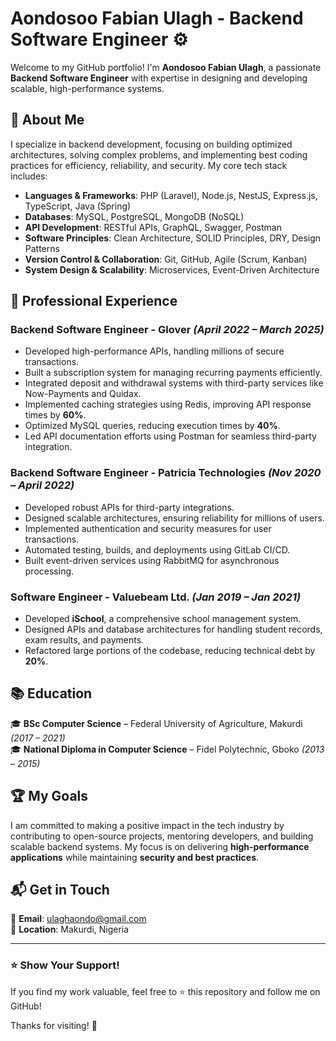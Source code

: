 # Aondosoo Fabian Ulagh - Backend Software Engineer ⚙️

Welcome to my GitHub portfolio! I'm **Aondosoo Fabian Ulagh**, a passionate **Backend Software Engineer** with expertise in designing and developing scalable, high-performance systems.

## 🚀 About Me
I specialize in backend development, focusing on building optimized architectures, solving complex problems, and implementing best coding practices for efficiency, reliability, and security. My core tech stack includes:

- **Languages & Frameworks**: PHP (Laravel), Node.js, NestJS, Express.js, TypeScript, Java (Spring)
- **Databases**: MySQL, PostgreSQL, MongoDB (NoSQL)
- **API Development**: RESTful APIs, GraphQL, Swagger, Postman
- **Software Principles**: Clean Architecture, SOLID Principles, DRY, Design Patterns
- **Version Control & Collaboration**: Git, GitHub, Agile (Scrum, Kanban)
- **System Design & Scalability**: Microservices, Event-Driven Architecture

## 💼 Professional Experience
### **Backend Software Engineer - Glover** *(April 2022 – March 2025)*
- Developed high-performance APIs, handling millions of secure transactions.
- Built a subscription system for managing recurring payments efficiently.
- Integrated deposit and withdrawal systems with third-party services like Now-Payments and Quidax.
- Implemented caching strategies using Redis, improving API response times by **60%**.
- Optimized MySQL queries, reducing execution times by **40%**.
- Led API documentation efforts using Postman for seamless third-party integration.

### **Backend Software Engineer - Patricia Technologies** *(Nov 2020 – April 2022)*
- Developed robust APIs for third-party integrations.
- Designed scalable architectures, ensuring reliability for millions of users.
- Implemented authentication and security measures for user transactions.
- Automated testing, builds, and deployments using GitLab CI/CD.
- Built event-driven services using RabbitMQ for asynchronous processing.

### **Software Engineer - Valuebeam Ltd.** *(Jan 2019 – Jan 2021)*
- Developed **iSchool**, a comprehensive school management system.
- Designed APIs and database architectures for handling student records, exam results, and payments.
- Refactored large portions of the codebase, reducing technical debt by **20%**.

## 📚 Education
🎓 **BSc Computer Science** – Federal University of Agriculture, Makurdi *(2017 – 2021)*  
🎓 **National Diploma in Computer Science** – Fidel Polytechnic, Gboko *(2013 – 2015)*

## 🏆 My Goals
I am committed to making a positive impact in the tech industry by contributing to open-source projects, mentoring developers, and building scalable backend systems. My focus is on delivering **high-performance applications** while maintaining **security and best practices**.

## 📬 Get in Touch
📧 **Email**: [ulaghaondo@gmail.com](mailto:ulaghaondo@gmail.com)  
📍 **Location**: Makurdi, Nigeria  

---
### ⭐ Show Your Support!
If you find my work valuable, feel free to ⭐ this repository and follow me on GitHub!

Thanks for visiting! 🚀

